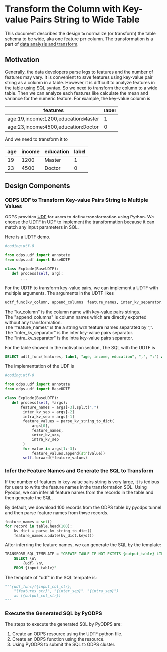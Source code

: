 # Transform the Column with Key-value Pairs String to Wide Table

This document describes the design to normalize (or transform) the table schema
to be wide, aka one feature per column. The transformation is a part of [data
analysis and transform](data_transform.md#normalize-table-schema-to-be-wide).

## Motivation

Generally, the data developers parse logs to features and the number of
features may vary. It is convenient to save features using
key-value pair string as a column in a table. However, it is difficult to
analyze features in the table using SQL syntax. So we need to transform
the column to a wide table. Then we can analyze each features like calculate
the mean and variance for the numeric feature. For example, the key-value
column is

| features| label|
|---------|------|
| age:19,income:1200,education:Master | 1 |
| age:23,income:4500,education:Doctor | 0 |

And we need to transform it to

| age | income | education | label |
|-----|--------|-----------|-------|
| 19  | 1200   | Master    | 1 |
| 23  | 4500   | Doctor    | 0 |

## Design Components

### ODPS UDF to Transform Key-value Pairs String to Multiple Values

ODPS provides
[UDF](https://help.aliyun.com/document_detail/73359.html?spm=5176.10695662.1996646101.searchclickresult.759c46d7SD5Hmr#title-mty-z7z-s1j)
for users to define transformation using Python. We choose the
[UDTF](https://help.aliyun.com/document_detail/73359.html?spm=5176.10695662.1996646101.searchclickresult.759c46d7SD5Hmr#title-d80-lvi-uc7)
in UDF to implement the transformation because it can match any input parameters
in SQL.

Here is a UDTF demo.

```python
#coding:utf-8

from odps.udf import annotate
from odps.udf import BaseUDTF

class Explode(BaseUDTF):
   def process(self, arg):
       ...
```

For the UDTF to transform key-value pairs, we can implement a UDTF with
multiple arguments. The arguments in the UDTF likes

```python
udtf_func(kv_column, append_columns, feature_names, inter_kv_separator, intra_kv_separator)
```

The "kv_column" is the column name with key-value pairs strings. \
The "append_columns" is column names which are directly exported without any
transformation. \
The "feature_names" is the a string with feature names separated by ",". \
The "inter_kv_separator" is the inter key-value pairs separator. \
The "intra_kv_separator" is the intra key-value pairs separator.

For the table showed in the motivation section, The SQL with the UDTF is

```sql
SELECT udtf_func(features, label, "age, income, education", ",", ":") as (age, income, education, label)  FROM input_table
```

The implementation of the UDF is

```python
#coding:utf-8

from odps.udf import annotate
from odps.udf import BaseUDTF

class Explode(BaseUDTF):
   def process(self, *args):
       feature_names = args[-3].split(",")
        inter_kv_sep = args[-2]
        intra_kv_sep = args[-1]
        feature_values = parse_kv_string_to_dict(
            args[0],
            feature_names,
            inter_kv_sep,
            intra_kv_sep
        )
        for value in args[1:-3]:
            feature_values.append(str(value))
        self.forward(*feature_values)
```

### Infer the Feature Names and Generate the SQL to Transform

If the number of features in key-value pairs string is very large, it is
tedious for users to write the feature names in the transformation SQL.
Using Pyodps, we can infer all feature names from the records in the table and
then generate the SQL.

By default, we download 100 records from the ODPS table by pyodps tunnel and
then parse feature names from those records.

```python
feature_names = set()
for record in table.head(100):
    kv_dict = parse_kv_string_to_dict()
    feature_names.update(kv_dict.keys())
```

After inferring the feature names, we can generate the SQL by the template:

```sql
TRANSFORM_SQL_TEMPLATE = "CREATE TABLE IF NOT EXISTS {output_table} LIFECYCLE 7 AS \n\
    SELECT \n\
        {udf} \n\
    FROM {input_table}"
```

The template of "udf" in the SQL template is:

```python
"""{udf_func}({input_col_str},
    "{features_str}", "{inter_sep}", "{intra_sep}")
    as ({output_col_str})
"""
```

### Execute the Generated SQL by PyODPS

The steps to execute the generated SQL by PyODPS are:

1. Create an ODPS resource using the UDTF python file.
2. Create an ODPS function using the resource.
3. Using PyODPS to submit the SQL to ODPS cluster.
